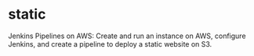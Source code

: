 # static
Jenkins Pipelines on AWS: Create and run an instance on AWS, configure Jenkins, and create a pipeline to deploy a static website on S3.
